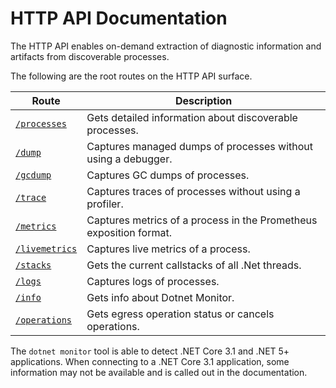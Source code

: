 
# HTTP API Documentation

The HTTP API enables on-demand extraction of diagnostic information and artifacts from discoverable processes.

The following are the root routes on the HTTP API surface.

| Route | Description |
|---|---|
| [`/processes`](processes.md) | Gets detailed information about discoverable processes. |
| [`/dump`](dump.md) | Captures managed dumps of processes without using a debugger. |
| [`/gcdump`](gcdump.md) | Captures GC dumps of processes. |
| [`/trace`](trace.md) | Captures traces of processes without using a profiler. |
| [`/metrics`](metrics.md) | Captures metrics of a process in the Prometheus exposition format. |
| [`/livemetrics`](livemetrics.md) | Captures live metrics of a process. |
  [`/stacks`](stacks.md) | Gets the current callstacks of all .Net threads. |
| [`/logs`](logs.md) | Captures logs of processes. |
| [`/info`](info.md) | Gets info about Dotnet Monitor. |
| [`/operations`](operations.md) | Gets egress operation status or cancels operations. |

The `dotnet monitor` tool is able to detect .NET Core 3.1 and .NET 5+ applications. When connecting to a .NET Core 3.1 application, some information may not be available and is called out in the documentation.
